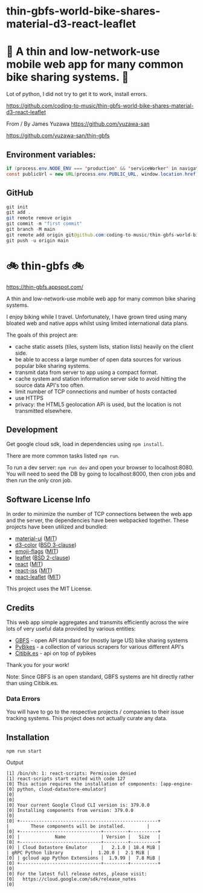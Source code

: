 # thin-gbfs-world-bike-shares-material-d3-react-leaflet

# 🚀 A thin and low-network-use mobile web app for many common bike sharing systems. 🚀

Lot of python, I did not try to get it to work, install errors.

https://github.com/coding-to-music/thin-gbfs-world-bike-shares-material-d3-react-leaflet

From / By James Yuzawa https://github.com/yuzawa-san

https://github.com/yuzawa-san/thin-gbfs

## Environment variables:

```java
if (process.env.NODE_ENV === 'production' && 'serviceWorker' in navigator) {
const publicUrl = new URL(process.env.PUBLIC_URL, window.location.href);
```

## GitHub

```java
git init
git add .
git remote remove origin
git commit -m "first commit"
git branch -M main
git remote add origin git@github.com:coding-to-music/thin-gbfs-world-bike-shares-material-d3-react-leaflet.git
git push -u origin main
```

# :bike: thin-gbfs :bike:

https://thin-gbfs.appspot.com/

A thin and low-network-use mobile web app for many common bike sharing systems.

I enjoy biking while I travel. Unfortunately, I have grown tired using many bloated web and native apps whilst using limited international data plans.

The goals of this project are:

- cache static assets (tiles, system lists, station lists) heavily on the client side.
- be able to access a large number of open data sources for various popular bike sharing systems.
- transmit data from server to app using a compact format.
- cache system and station information server side to avoid hitting the source data API's too often.
- limit number of TCP connections and number of hosts contacted
- use HTTPS
- privacy: the HTML5 geolocation APi is used, but the location is not transmitted elsewhere.

## Development

Get google cloud sdk, load in dependencies using `npm install`.

There are more common tasks listed `npm run`.

To run a dev server: `npm run dev` and open your browser to localhost:8080.
You will need to seed the DB by going to localhost:8000, then cron jobs and then run the only cron job.

## Software License Info

In order to minimize the number of TCP connections between the web app and the server, the dependencies have been webpacked together.
These projects have been utilized and bundled:

- [material-ui](https://github.com/mui-org/material-ui/) ([MIT](https://github.com/mui-org/material-ui/blob/next/LICENSE))
- [d3-color](https://github.com/d3/d3-color/) ([BSD 3-clause](https://github.com/d3/d3-color/blob/master/LICENSE))
- [emoji-flags](https://github.com/matiassingers/emoji-flags) ([MIT](https://github.com/matiassingers/emoji-flags/blob/master/license))
- [leaflet](https://github.com/Leaflet/Leaflet) ([BSD 2-clause](https://github.com/Leaflet/Leaflet/blob/master/LICENSE))
- [react](https://github.com/facebook/react/) ([MIT](https://github.com/facebook/react/blob/master/LICENSE))
- [react-jss](https://github.com/cssinjs/jss/blob/master/packages/react-jss) ([MIT](https://github.com/cssinjs/jss/blob/master/packages/react-jss/LICENSE))
- [react-leaflet](https://github.com/PaulLeCam/react-leaflet/blob/master/LICENSE) ([MIT](https://github.com/PaulLeCam/react-leaflet/blob/master/LICENSE))

This project uses the MIT License.

## Credits

This web app simple aggregates and transmits efficiently across the wire lots of very useful data provided by various entities:

- [GBFS](https://github.com/NABSA/gbfs) - open API standard for (mostly large US) bike sharing systems
- [PyBikes](https://github.com/eskerda/pybikes) - a collection of various scrapers for various different API's
- [Citibik.es](https://api.citybik.es/) - api on top of pybikes

Thank you for your work!

Note: Since GBFS is an open standard, GBFS systems are hit directly rather than using Citibik.es.

### Data Errors

You will have to go to the respective projects / companies to their issue tracking systems. This project does not actually curate any data.

## Installation

```
npm run start
```

Output

```
[1] /bin/sh: 1: react-scripts: Permission denied
[1] react-scripts start exited with code 127
[0] This action requires the installation of components: [app-engine-
[0] python, cloud-datastore-emulator]
[0] 
[0] 
[0] Your current Google Cloud CLI version is: 379.0.0
[0] Installing components from version: 379.0.0
[0] 
[0] +---------------------------------------------------+
|        These components will be installed.        |
[0] +------------------------------+---------+----------+
[0] |             Name             | Version |   Size   |
[0] +------------------------------+---------+----------+
[0] | Cloud Datastore Emulator     |   2.1.0 | 18.4 MiB |
| gRPC Python library          |  1.20.0 |  2.1 MiB |
[0] | gcloud app Python Extensions |  1.9.99 |  7.8 MiB |
[0] +------------------------------+---------+----------+
[0] 
[0] For the latest full release notes, please visit:
[0]   https://cloud.google.com/sdk/release_notes
[0] 
```